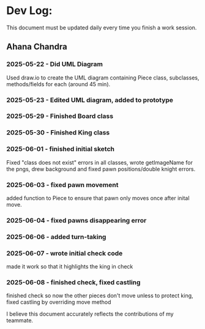# Dev Log:

This document must be updated daily every time you finish a work session.

## Ahana Chandra

### 2025-05-22 - Did UML Diagram
Used draw.io to create the UML diagram containing Piece class, subclasses, methods/fields for each (around 45 min).

### 2025-05-23 - Edited UML diagram, added to prototype

### 2025-05-29 - Finished Board class

### 2025-05-30 - Finished King class

### 2025-06-01 - finished initial sketch
Fixed "class does not exist" errors in all classes, wrote getImageName for the pngs, drew background and fixed pawn positions/double knight errors.

### 2025-06-03 - fixed pawn movement
added function to Piece to ensure that pawn only moves once after inital move.

### 2025-06-04 - fixed pawns disappearing error

### 2025-06-06 - added turn-taking

### 2025-06-07 - wrote initial check code
made it work so that it highlights the king in check

### 2025-06-08 - finished check, fixed castling
finished check so now the other pieces don't move unless to protect king, fixed castling by overriding move method


I believe this document accurately reflects the contributions of my teammate.